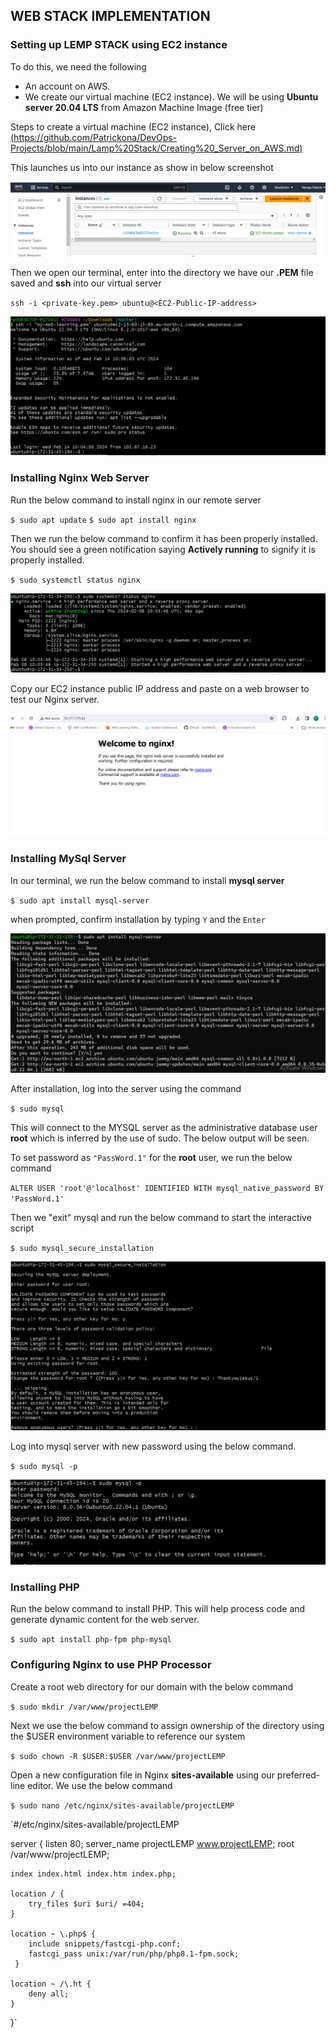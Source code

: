 ## WEB STACK IMPLEMENTATION ##
### Setting up LEMP STACK using EC2 instance ###
To do this, we need the following 
- An account on AWS.
- We create our virtual machine (EC2 instance). We will be using **Ubuntu server 20.04 LTS** from Amazon Machine Image (free tier)

Steps to create a virtual machine (EC2 instance), Click here [(https://github.com/Patrickona/DevOps-Projects/blob/main/Lamp%20Stack/Creating%20_Server_on_AWS.md)](./Creating_Server_on_AWS)

This launches us into our instance as show in below screenshot

![Screenshot below of our instance](Images/EC2_instance.png)

Then we open our terminal, enter into the directory we have our **.PEM** file saved and **ssh** into our virtual server

`ssh -i <private-key.pem> ubuntu@<EC2-Public-IP-address>`

![Below screenshot for reference](Images/Ubuntu_VC.png)

### Installing Nginx Web Server ###

Run the below command to install nginx in our remote server

`$ sudo apt update`
`$ sudo apt install nginx`

 Then we run the below command to confirm it has been properly installed. You should see a green notification saying **Actively running** to signify it is properly installed.

`$ sudo systemctl status nginx`

 ![Below screenshot for reference](Images/nginx_install.png)

 Copy our EC2 instance public IP address and paste on a web browser to test our Nginx server.

 ![Below screenshot for reference](Images/Web_browser.png)

 ### Installing MySql Server ###

 In our terminal, we run the below command to install **mysql server**

`$ sudo apt install mysql-server`

when prompted, confirm installation by typing `Y` and the `Enter`

![Below screenshot for reference](Images/mysql_install.png)

After installation, log into the server using the command

`$ sudo mysql`

This will connect to the MYSQL server as the administrative database user **root** which is inferred by the use of sudo. The below output will be seen.

To set password as `"PassWord.1"` for the **root** user, we run the below command

`ALTER USER 'root'@'localhost' IDENTIFIED WITH mysql_native_password BY 'PassWord.1'`

Then we "exit" mysql and run the below command to start the interactive script

`$ sudo mysql_secure_installation`

![Below screenshot for reference](Images/My_secure.png)

Log into mysql server with new password using the below command.

`$ sudo mysql -p`

![Below reference](Images/mysql_test.png)

 ### Installing PHP ###

Run the below command to install PHP. This will help process code and generate dynamic content for the web server.

 `$ sudo apt install php-fpm php-mysql`

### Configuring Nginx to use PHP Processor ###

Create a root web directory for our domain with the below command

 `$ sudo mkdir /var/www/projectLEMP`

 Next we use the below command to assign ownership of the directory using the $USER environment variable to reference our system

 `$ sudo chown -R $USER:$USER /var/www/projectLEMP`

Open a new configuration file in Nginx **sites-available** using our preferred-line editor. We use the below command

`$ sudo nano /etc/nginx/sites-available/projectLEMP`

`#/etc/nginx/sites-available/projectLEMP

server {
    listen 80;
    server_name projectLEMP www.projectLEMP;
    root /var/www/projectLEMP;

    index index.html index.htm index.php;

    location / {
        try_files $uri $uri/ =404;
    }

    location ~ \.php$ {
        include snippets/fastcgi-php.conf;
        fastcgi_pass unix:/var/run/php/php8.1-fpm.sock;
     }

    location ~ /\.ht {
        deny all;
    }

}`
